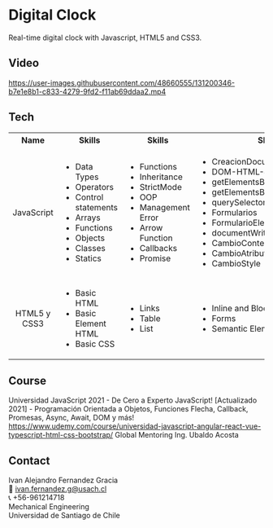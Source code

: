 # Digital Clock
Real-time digital clock with Javascript, HTML5 and CSS3.

<!-- Video -->
## Video
https://user-images.githubusercontent.com/48660555/131200346-b7e1e8b1-c833-4279-9fd2-f11ab69ddaa2.mp4

<!-- Tech -->
## Tech
<table>
  <tbody>
    <tr>
      <th align="center">Name</th>
      <th align="center">Skills</th>
      <th align="center">Skills</th>
       <th align="center">Skills</th>
       <th align="center">Skills</th>
    </tr>
    <tr>
      <td align="center">JavaScript</td>
      <td>
        <ul>
          <li>Data Types</li>
          <li>Operators</li>
           <li>Control statements</li>
          <li>Arrays </li>
          <li>Functions</li>
          <li>Objects</li>
           <li>Classes</li>
          <li>Statics</li>
        </ul>
      </td>
      <td>
        <ul>
          <li>Functions</li>
          <li>Inheritance</li>
           <li>StrictMode</li>
          <li>OOP</li>
          <li>Management Error</li>
            <li>Arrow Function</li>
          <li>Callbacks</li>
           <li>Promise</li>
        </ul>
      </td>
      <td>
         <ul>
          <li>CreacionDocumentoHTML</li>
          <li>DOM-HTML-JavaScript</li>
           <li>getElementsByTagName</li>
           <li>getElementsByClassName</li>
          <li>querySelectorAll</li>
           <li>Formularios</li>
          <li>FormularioElementosIndividuales</li>
          <li>documentWrite</li>
           <li>CambioContenidoHtml</li>
           <li>CambioAtributoHTML</li>
          <li>CambioStyle</li>
         </ul>
      </td>
      <td>
         <ul>
          <li>ManejoEventosDOM</li>
           <li>AsociarEventoHTML</li>
           <li>EventoOnload</li>
          <li>EventoOnchange</li>
           <li>EventoMouseOverOut</li>
          <li>EventoMouseDownUpClick</li>
          <li>EventoOnFocusOnBlur</li>
           <li>EventListener</li>
           <li>EventListenerFlecha</li>
         </ul>
      </td>
    </tr>
      <td align="center">HTML5 y CSS3</td>
      <td>
        <ul>
          <li>Basic HTML</li>
          <li>Basic Element HTML</li>
          <li>Basic CSS </li>
        </ul>
      </td>
      <td>
        <ul>
          <li>Links</li>
          <li>Table</li>
          <li>List</li>
        </ul>
      </td>
      <td>
        <ul>
          <li>Inline and Block Element</li>
          <li>Forms</li>
          <li>Semantic Element</li>
        </ul>
      </td>
    </tr>
  </tbody>
</table>

<!-- CONTACT -->
## Course
Universidad JavaScript 2021 - De Cero a Experto JavaScript!
[Actualizado 2021] - Programación Orientada a Objetos, Funciones Flecha, Callback, Promesas, Async, Await, DOM y más!
https://www.udemy.com/course/universidad-javascript-angular-react-vue-typescript-html-css-bootstrap/
Global Mentoring Ing. Ubaldo Acosta

<!-- CONTACT -->
## Contact
Ivan Alejandro Fernandez Gracia  
:email: ivan.fernandez.g@usach.cl  
:telephone_receiver: +56-961214718  
Mechanical Engineering  
Universidad de Santiago de Chile

